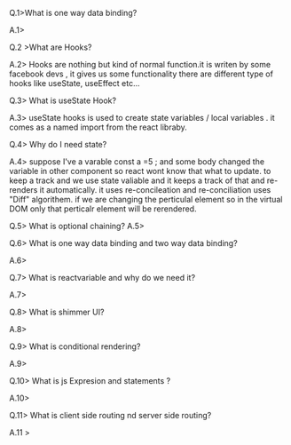 Q.1>What is one way data binding?

A.1>

Q.2 >What are Hooks?

A.2> Hooks are nothing but kind of normal function.it is writen by some facebook devs , it gives us some functionality there are different type of hooks like useState, useEffect etc...

Q.3> What is useState Hook?

A.3> useState hooks is used to create state variables / local variables . it comes as a named import from the react libraby.


Q.4> Why do I need state?

A.4> suppose I've a varable const a =5 ;
and some body changed the variable in other component so react wont know that what to update. to keep a track and we use state valiable and it keeps a track of that and re-renders it automatically.
it uses re-concileation and re-conciliation uses "Diff" algorithem. if we are changing the perticulal element so in the virtual DOM only that perticalr element will be rerendered.


Q.5> What is optional chaining?
A.5> 


Q.6> What is one way data binding and two way data binding?

A.6> 


Q.7> What is reactvariable and why do we need it?

A.7> 



Q.8> What is shimmer UI?

A.8> 



Q.9> What is conditional rendering?

A.9>  

Q.10> What is js Expresion and statements ?

A.10> 


Q.11> What is client side routing nd server side routing? 
 
 A.11 >
